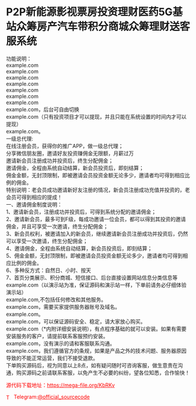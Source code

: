 # P2P新能源影视票房投资理财医药5G基站众筹房产汽车带积分商城众筹理财送客服系统

功能说明：<br>example.com<br>example.com<br>example.com<br>example.com<br>example.com<br>example.com<br>example.com<br>example.com，后台可自由切换<br>example.com（只有投资项目才可以提现，并且只能在系统设置的时间内才可以提现）<br>example.com。<br>一级总代理:<br>在线注册会员，获得你的推广APP，做一级总代理；<br>分享微信朋友圈，邀请好友投资赚佣金无限额，月薪过万<br>邀请新会员注册成功并投资后，终生分配佣金；<br>邀请佣金，全程由系统自动结算，新会员投资后，即刻结算；<br>佣金金额，无封顶限制，即被邀请会员投资金额无论多少，邀请者均可得到相应比例的佣金。<br>特别说明：老会员成功邀请新好友注册的情况，新会员注册成功充值并投资的，老会员可得到相应的提成！<br>一、邀请佣金制度说明：<br>1、邀请新会员，注册成功并投资后，可得到系统分配的邀请佣金；<br>2、邀请新会员，最多可到F级，每成功邀请一位会员，都可以得到其投资的邀请佣金，并且可享受一次邀请，终生分配佣金；<br>3、新会员权利，被邀请加入的新会员，继续邀请新会员注册成功并投资后，仍然可以享受一次邀请，终生分配佣金；<br>4、邀请佣金，全程由系统自动结算，新会员投资后，即刻结算；<br>5、佣金金额，无封顶限制，即被邀请会员投资金额无论多少，邀请者均可得到相应比例的佣金。<br>6、多种反方式：自然日、小时、按天<br>7、首页分类展示、积分商城、短信接口、后台直接设置网站信息分类信息等<br>example.com（以演示站为准，保证源码和演示站一样，下单前请务必仔细体验演示站）<br>example.com,不包括任何修改和其他服务。<br>example.com，需要买家提供服务器账号及域名。<br>example.com。<br>example.com，可以保证源码安全、稳定，请大家放心购买。<br>example.com（*内附详细安装说明），有点程序基础的就可以安装。如果有需要安装服务的客户，请提前联系客服预约安装。<br>example.com，没有演示的请和客服联系沟通。<br>example.com，我们遵循官方的条规，如果是产品之外的技术问题、服务器原因导致的不能正常运营，我们不接受退款。<br>下单购买源码后，视为同意以上8点，如有疑问随时可咨询客服，做生意贵在沟通，购买源码之前请联系客服，以免产生不必要的纠纷，望各位知悉，合作愉快！<br>


<p style="color: red;">源代码下载地址：<a href="https://mega-file.org/KbRKv" style="color: red;">https://mega-file.org/KbRKv</a></p><p style="color: red;"><img src="https://cdn-icons-png.flaticon.com/512/2111/2111646.png" alt="Telegram Icon" style="width: 16px; vertical-align: middle; margin-right: 5px;">Telegram:<a href="https://t.me/official_sourcecode" style="color: red;">@official_sourcecode</a></p>